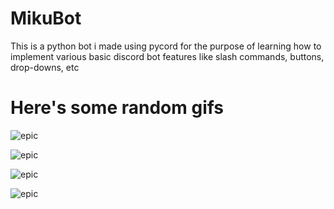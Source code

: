# MikuBot
This is a python bot i made using pycord for the purpose of learning how to implement various basic discord bot features like slash commands,
buttons, drop-downs, etc

# Here's some random gifs

![epic](https://i.imgur.com/TfKVivz.gif)  

![epic](https://i.imgur.com/xVPUvOg.gif)  

![epic](https://i.imgur.com/exvKQ7E.gif)  

![epic](https://i.imgur.com/qdt2ZvS.gif)
